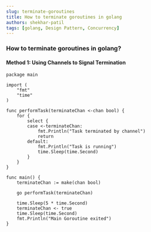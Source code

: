 ```yaml
---
slug: terminate-goroutines
title: How to terminate goroutines in golang
authors: shekhar-patil
tags: [golang, Design Pattern, Concurrency]
---
```


### How to terminate goroutines in golang?

#### Method 1: Using Channels to Signal Termination

```golang
package main

import (
    "fmt"
    "time"
)

func performTask(terminateChan <-chan bool) {
    for {
        select {
        case <-terminateChan:
            fmt.Println("Task terminated by channel")
            return
        default:
            fmt.Println("Task is running")
            time.Sleep(time.Second)
        }
    }
}

func main() {
    terminateChan := make(chan bool)

    go performTask(terminateChan)

    time.Sleep(5 * time.Second)
    terminateChan <- true
    time.Sleep(time.Second)
    fmt.Println("Main Goroutine exited")
}
```